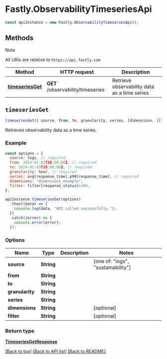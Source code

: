 # Fastly.ObservabilityTimeseriesApi

```javascript
const apiInstance = new Fastly.ObservabilityTimeseriesApi();
```
## Methods

> [!NOTE]
> All URIs are relative to `https://api.fastly.com`

Method | HTTP request | Description
------ | ------------ | -----------
[**timeseriesGet**](ObservabilityTimeseriesApi.md#timeseriesGet) | **GET** /observability/timeseries | Retrieve observability data as a time series


## `timeseriesGet`

```javascript
timeseriesGet({ source, from, to, granularity, series, [dimensions, ][filter] })
```

Retrieves observability data as a time series.

### Example

```javascript
const options = {
  source: logs, // required
  from: 2024-01-03T16:00:00Z, // required
  to: 2024-01-03T18:00:00Z, // required
  granularity: hour, // required
  series: avg[response_time],p99[response_time], // required
  dimensions: "dimensions_example",
  filter: filter[response_status]=200,
};

apiInstance.timeseriesGet(options)
  .then((data) => {
    console.log(data, "API called successfully.");
  })
  .catch((error) => {
    console.error(error);
  });
```

### Options

Name | Type | Description  | Notes
------------- | ------------- | ------------- | -------------
**source** | **String** |  | [one of: "logs", "sustainability"]
**from** | **String** |  |
**to** | **String** |  |
**granularity** | **String** |  |
**series** | **String** |  |
**dimensions** | **String** |  | [optional]
**filter** | **String** |  | [optional]

### Return type

[**TimeseriesGetResponse**](TimeseriesGetResponse.md)


[[Back to top]](#) [[Back to API list]](../../README.md#endpoints)
[[Back to README]](../../README.md)
